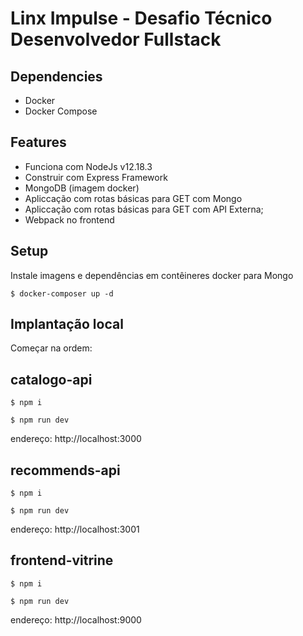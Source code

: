 # Linx Impulse - Desafio Técnico Desenvolvedor Fullstack

## Dependencies
- Docker
- Docker Compose

## Features
- Funciona com NodeJs v12.18.3
- Construir com Express Framework
- MongoDB (imagem docker)
- Apliccação com rotas básicas para GET com Mongo
- Apliccação com rotas básicas para GET com API Externa;
- Webpack no frontend

## Setup 

Instale imagens e dependências em contêineres docker para Mongo

```docker
$ docker-composer up -d
```

## Implantação local
Começar na ordem:

## catalogo-api

```node
$ npm i
```

```node
$ npm run dev
```

endereço: http://localhost:3000

## recommends-api

```node
$ npm i
```

```node
$ npm run dev
```
endereço: http://localhost:3001

## frontend-vitrine

```node
$ npm i
```

```node
$ npm run dev
```
endereço: http://localhost:9000
